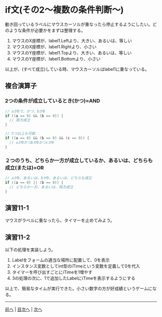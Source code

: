 # if文(その2～複数の条件判断～)
動き回っているラベルにマウスカーソルが重なったら停止するようにしたい。どのような条件が必要かをまずは整理する。

1. マウスのX座標が、label1.Leftより、大きい、あるいは、等しい
2. マウスのX座標が、label1.Rightより、小さい
3. マウスのY座標が、label1.Topより、大きい、あるいは、等しい
4. マウスのY座標が、label1.Bottomより、小さい

以上が、(すべて成立)している時、マウスカーソルはlabel1に重なっている。

## 複合演算子
### 2つの条件が成立しているとき(かつ)=AND

```cs
// aが0で、かつ、bが0
if ((a == 0) && (b == 0)) {
  // 両方成立
}

// 3つ以上も可能
if ((a == 0) && (b == 0) && (c == 0)) {
  // aが0かつbが0かつcが0
}
```

### ２つのうち、どちらか一方が成立しているか、あるいは、どちらも成立(または)=OR

```cs
// aが0、あるいは、bが0、あるいは、どちらも成立
if ((a == 0) || (b == 0)) {
  // どちらか一方、あるいは、両方成立
}
```

## 演習11-1
マウスがラベルに重なったら、タイマーを止めてみよう。

## 演習11-2
以下の処理を実装しよう。

1.	Labelをフォームの適当な場所に配置して、0を表示
2.	インスタンス変数としてint型のiTimeという変数を定義して0を代入
3.	タイマーを呼び出すごとにiTimeを1増やす
4.	3の処理の次に、1で追加したLabelにiTimeを表示するようにする

以上で、簡易なタイムが実行できた。小さい数字の方が好成績というゲームになる。

---

[前へ](10.md) | [目次へ](README.md#%E7%9B%AE%E6%AC%A1) | [次へ](12.md)
